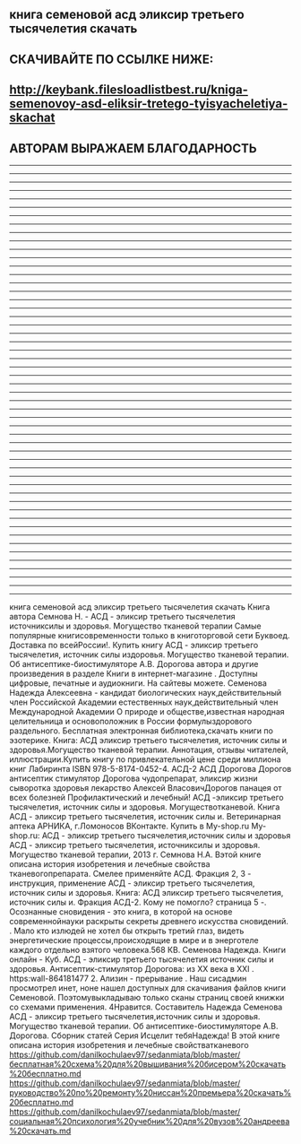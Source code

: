 книга семеновой асд эликсир третьего тысячелетия скачать
--------------------------------------------------
СКАЧИВАЙТЕ ПО ССЫЛКЕ НИЖЕ:
--------------------------------------------------
http://keybank.filesloadlistbest.ru/kniga-semenovoy-asd-eliksir-tretego-tyisyacheletiya-skachat
--------------------------------------------------
АВТОРАМ ВЫРАЖАЕМ БЛАГОДАРНОСТЬ
--------------------------------------------------
--------------------------------------------------
--------------------------------------------------
--------------------------------------------------
--------------------------------------------------
--------------------------------------------------
--------------------------------------------------
--------------------------------------------------
--------------------------------------------------
--------------------------------------------------
--------------------------------------------------
--------------------------------------------------
--------------------------------------------------
--------------------------------------------------
--------------------------------------------------
--------------------------------------------------
--------------------------------------------------
--------------------------------------------------
--------------------------------------------------
--------------------------------------------------
--------------------------------------------------
--------------------------------------------------
--------------------------------------------------
--------------------------------------------------
--------------------------------------------------
--------------------------------------------------
--------------------------------------------------
--------------------------------------------------
--------------------------------------------------
--------------------------------------------------
--------------------------------------------------
--------------------------------------------------
--------------------------------------------------
--------------------------------------------------
--------------------------------------------------
--------------------------------------------------
--------------------------------------------------
--------------------------------------------------
--------------------------------------------------
--------------------------------------------------
--------------------------------------------------
--------------------------------------------------
--------------------------------------------------
--------------------------------------------------
--------------------------------------------------
--------------------------------------------------
--------------------------------------------------
--------------------------------------------------
--------------------------------------------------
--------------------------------------------------
--------------------------------------------------
--------------------------------------------------
--------------------------------------------------
книга семеновой асд эликсир третьего тысячелетия скачать Книга автора Семнова Н. - АСД - эликсир третьего тысячелетия источниксилы и здоровья. Могущество тканевой терапии Самые популярные книгисовременности только в книготорговой сети Буквоед. Доставка по всейРоссии!. Купить книгу АСД - эликсир третьего тысячелетия, источник силы издоровья. Могущество тканевой терапии. Об антисептике-биостимуляторе А.В. Дорогова автора и другие произведения в разделе Книги в интернет-магазине . Доступны цифровые, печатные и аудиокниги. На сайтевы можете. Семенова Надежда Алексеевна - кандидат биологических наук,действительный член Российской Академии естественных наук,действительный член Международной Академии О природе и обществе,известная народная целительница и основоположник в России формулыздорового раздельного. Бесплатная электронная библиотека,скачать книги по эзотерике. Книга: АСД  эликсир третьего тысячелетия, источник силы и здоровья.Могущество тканевой терапии. Аннотация, отзывы читателей, иллюстрации.Купить книгу по привлекательной цене среди миллиона книг Лабиринта ISBN 978-5-8174-0452-4. АСД-2 АСД Дорогова Дорогов антисептик стимулятор Дорогова чудопрепарат, эликсир жизни сыворотка здоровья лекарство Алексей ВласовичДорогов панацея от всех болезней Профилактический и лечебный! АСД -эликсир третьего тысячелетия, источник силы и здоровья. Могуществотканевой. Книга АСД - эликсир третьего тысячелетия, источник силы и. Ветеринарная аптека АРНИКА, г.Ломоносов  ВКонтакте. Купить в My-shop.ru  My-shop.ru: АСД - эликсир третьего тысячелетия,источник силы и здоровья АСД - эликсир третьего тысячелетия, источниксилы и здоровья. Могущество тканевой терапии, 2013 г. Семнова Н.А. Вэтой книге описана история изобретения и лечебные свойства тканевогопрепарата. Смелее применяйте АСД. Фракция 2, 3 - инструкция, применение
АСД - эликсир третьего тысячелетия, источник силы и здоровья. Книга: АСД  эликсир третьего тысячелетия, источник силы и. Фракция АСД-2. Кому не помогло?  страница 5 -. Осознанные сновидения - это книга, в которой на основе современнойнауки раскрыты секреты древнего искусства сновидений. . Мало кто излюдей не хотел бы открыть третий глаз, видеть энергетические процессы,происходящие в мире и в энерготеле каждого отдельно взятого человека.568 КB. Семенова Надежда. Книги онлайн - Куб. АСД - эликсир третьего тысячелетия источник силы и здоровья. Антисептик-стимулятор Дорогова: из XX века в XXI . https:wall-864181477 2. Ализин - прерывание . Наш сисадмин просмотрел инет, ноне нашел доступных для скачивания файлов книги Семеновой. Поэтомувыкладываю только сканы страниц своей книжки со схемами применения. 4Нравится. Составитель Надежда Семенова АСД - эликсир третьего тысячелетия,источник силы и здоровья. Могущество тканевой терапии. Об антисептике-биостимуляторе А.В. Дорогова. Сборник статей Серия Исцелит тебяНадежда! В этой книге описана история изобретения и лечебные свойстватканевого
https://github.com/danilkochulaev97/sedanmiata/blob/master/бесплатная%20схема%20для%20вышивания%20бисером%20скачать%20бесплатно.md
https://github.com/danilkochulaev97/sedanmiata/blob/master/руководство%20по%20ремонту%20ниссан%20премьера%20скачать%20бесплатно.md
https://github.com/danilkochulaev97/sedanmiata/blob/master/социальная%20психология%20учебник%20для%20вузов%20андреева%20скачать.md